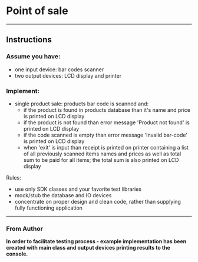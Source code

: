 # Point of sale
---
## Instructions


### Assume you have:
- one input device: bar codes scanner
- two output devices: LCD display and printer
 

### Implement:
* single product sale: products bar code is scanned and:
  - if the product is found in products database than it's name and price is printed on LCD
display
  - if the product is not found than error message 'Product not found' is printed on LCD
display
  - if the code scanned is empty than error message 'Invalid bar-code' is printed on LCD
display
  - when 'exit' is input than receipt is printed on printer containing a list of all previously
scanned items names and prices as well as total sum to be paid for all items; the total sum is
also printed on LCD display

Rules:
* use only SDK classes and your favorite test libraries
* mock/stub the database and IO devices
* concentrate on proper design and clean code, rather than supplying fully functioning
application

---

### From Author

**In order to facilitate testing process - example implementation has been created with main class and output devices printing results to the console.**
